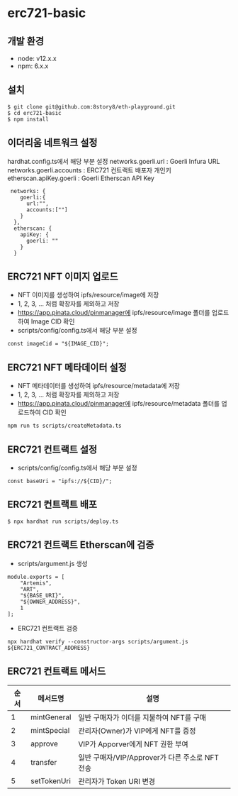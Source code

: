 # erc721-basic

## 개발 환경

- node: v12.x.x
- npm: 6.x.x


## 설치
```
$ git clone git@github.com:8story8/eth-playground.git
$ cd erc721-basic
$ npm install
```

## 이더리움 네트워크 설정
hardhat.config.ts에서 해당 부분 설정
networks.goerli.url : Goerli Infura URL
networks.goerli.accounts : ERC721 컨트랙트 배포자 개인키
etherscan.apiKey.goerli : Goerli Etherscan API Key 
```
 networks: {
    goerli:{
      url:"",
      accounts:[""]
    }
  },
  etherscan: {
    apiKey: {
      goerli: ""
    }
  }
```

## ERC721 NFT 이미지 업로드
- NFT 이미지를 생성하여 ipfs/resource/image에 저장
- 1, 2, 3, ... 처럼 확장자를 제외하고 저장
- https://app.pinata.cloud/pinmanager에 ipfs/resource/image 폴더를 업로드하여 Image CID 확인
- scripts/config/config.ts에서 해당 부분 설정
```
const imageCid = "${IMAGE_CID}";
```

## ERC721 NFT 메타데이터 설정
- NFT 메타데이터를 생성하여 ipfs/resource/metadata에 저장
- 1, 2, 3, ... 처럼 확장자를 제외하고 저장
- https://app.pinata.cloud/pinmanager에 ipfs/resource/metadata 폴더를 업로드하여 CID 확인
```
npm run ts scripts/createMetadata.ts
```

## ERC721 컨트랙트 설정
- scripts/config/config.ts에서 해당 부분 설정
```
const baseUri = "ipfs://${CID}/";
```

## ERC721 컨트랙트 배포
```
$ npx hardhat run scripts/deploy.ts
```

## ERC721 컨트랙트 Etherscan에 검증
- scripts/argument.js 생성
```
module.exports = [
    "Artemis",
    "ART",
    "${BASE_URI}",
    "${OWNER_ADDRESS}",
    1
];
```
- ERC721 컨트랙트 검증
```
npx hardhat verify --constructor-args scripts/argument.js ${ERC721_CONTRACT_ADDRESS}
```

## ERC721 컨트랙트 메서드
| 순서 | 메서드명 | 설명 |
|----|----|----|
| 1 | mintGeneral | 일반 구매자가 이더를 지불하여 NFT를 구매
| 2 | mintSpecial | 관리자(Owner)가 VIP에게 NFT를 증정
| 3 | approve | VIP가 Apporver에게 NFT 권한 부여
| 4 | transfer | 일반 구매자/VIP/Approver가 다른 주소로 NFT 전송 
| 5 | setTokenUri | 관리자가 Token URI 변경
